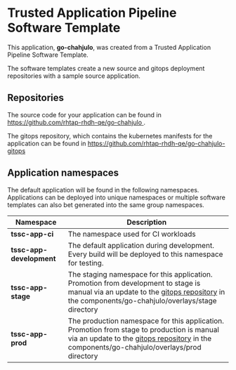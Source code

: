 # Trusted Application Pipeline Software Template

This application, **go-chahjulo**, was created from a Trusted Application Pipeline Software Template.

The software templates create a new source and gitops deployment repositories with a sample source application. 

## Repositories

The source code for your application can be found in [https://github.com/rhtap-rhdh-qe/go-chahjulo ](https://github.com/rhtap-rhdh-qe/go-chahjulo ).
 
The gitops repository, which contains the kubernetes manifests for the application can be found in 
[https://github.com/rhtap-rhdh-qe/go-chahjulo-gitops ](https://github.com/rhtap-rhdh-qe/go-chahjulo-gitops ) 

## Application namespaces 

The default application will be found in the following namespaces. Applications can be deployed into unique namespaces or multiple software templates can also bet generated into the same group namespaces.  

|  Namespace   |  Description   |  
| -------- | -------- |
| **tssc-app-ci** | The namespace used for CI workloads |
| **tssc-app-development** | The default application during development. Every build will be deployed to this namespace for testing. |
| **tssc-app-stage** | The staging namespace for this application. Promotion from development to stage is manual via an update to the [gitops repository](https://github.com/rhtap-rhdh-qe/go-chahjulo-gitops ) in the components/go-chahjulo/overlays/stage directory |
| **tssc-app-prod** | The production namespace for this application. Promotion from stage to production is manual via an update to the [gitops repository](https://github.com/rhtap-rhdh-qe/go-chahjulo-gitops ) in the components/go-chahjulo/overlays/prod directory |